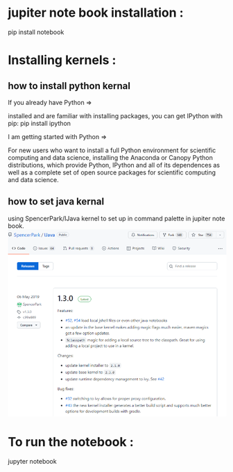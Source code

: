 # jupiter note book installation :

pip install notebook

# Installing kernels :

## how to install python kernal

If you already have Python =>

installed and are familiar with installing packages, you can get IPython with pip:
pip install ipython

I am getting started with Python =>

For new users who want to install a full Python environment for scientific computing and data science, installing the Anaconda or Canopy Python distributions, which provide Python, IPython and all of its dependences as well as a complete set of open source packages for scientific computing and data science.

## how to set java kernal

using SpencerPark/IJava kernel to set up in command palette in jupiter note book.
![Alt text](assets/how-to-use-jupyter-notebook-for-java-a-comprehensive-guide-1.png)


# To run the notebook :

jupyter notebook
